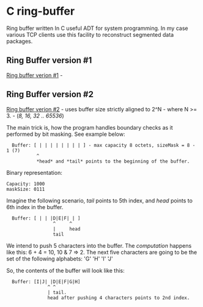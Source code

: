 # C ring-buffer
Ring buffer written In C useful ADT for system programming. In my case various TCP clients use this facility to reconstruct segmented data packages.

## Ring Buffer version #1

[Ring buffer verion #1](README_ringbuffer_v1.md) - 

## Ring Buffer version #2

[Ring buffer verion #2](README_ringbuffer_v2.md) - uses buffer size strictly aligned to 2^N - where N >= 3. - (*8, 16, 32 .. 65536*)

  The main trick is, how the program handles boundary checks as it performed by bit masking. See example below:
```
  Buffer: [ | | | | | | | | ] - max capacity 8 octets, sizeMask = 8 - 1 (7) 
           ^
           *head* and *tail* points to the beginning of the buffer.
```
  Binary representation:

    Capacity: 1000
    maskSize: 0111

  Imagine the following scenario, *tail* points to 5th index, and *head* points to 6th index in the buffer.
```
  Buffer: [ | | |D|E|F| | ]
                 ^     ^
                 |     head
                 tail
```
  We intend to push 5 characters into the buffer. The *computation* happens like this: 6 + 4 = 10, 10 & 7 => 2.
  The next five characters are going to be the set of the following alphabets: 'G' 'H' 'I' 'J'

  So, the contents of the buffer will look like this:
```
  Buffer: [I|J| |D|E|F|G|H]
               ^ ^
               | tail.
               head after pushing 4 characters points to 2nd index.
```

